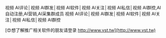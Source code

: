 视频 AI评论│视频 AI群发│视频 AI软件│视频 AI关注│视频 AI私信│视频 AI群控,AI自动注册,AI营销,AI采集群成员
视频 AI评论│视频 AI群发│视频 AI软件│视频 AI关注│视频 AI私信│视频 AI群控

[😍想了解推广相关软件的朋友请登录 http://www.vst.tw](http://www.vst.tw)



